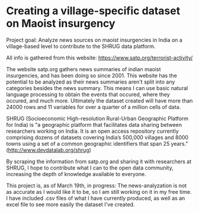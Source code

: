 # Creating a village-specific dataset on Maoist insurgency
Project goal: Analyze news sources on maoist insurgencies in India on a village-based level to contribute to the SHRUG data platform. 

All info is gathered from this website: https://www.satp.org/terrorist-activity/

The website satp.org gathers news summaries of indian maoist insurgencies, and has been doing so since 2001. This website has the potential to be analyzed as their news summaries aren't split into any categories besides the news summary. This means I can use basic natural language processing to obtain the events that occured, where they occured, and much more. Ultimately the dataset created will have more than 24000 rows and 11 variables for over a quarter of a million cells of data. 

SHRUG (Socioeconomic High-resolution Rural-Urban Geographic Platform for India) is "a geographic platform that facilitates data sharing between researchers working on India. It is an open access repository currently comprising dozens of datasets covering India’s 500,000 villages and 8000 towns using a set of a common geographic identifiers that span 25 years." (http://www.devdatalab.org/shrug)

By scraping the information from satp.org and sharing it with researchers at SHRUG, I hope to contribute what I can to the open data community, increasing the depth of knowledge available to everyone. 

This project is, as of March 19th, in progress: The news-analyzation is not as accurate as I would like it to be, so I am still working on it in my free time. I have included .csv files of what I have currently produced, as well as an excel file to see more easily the dataset I've created. 
